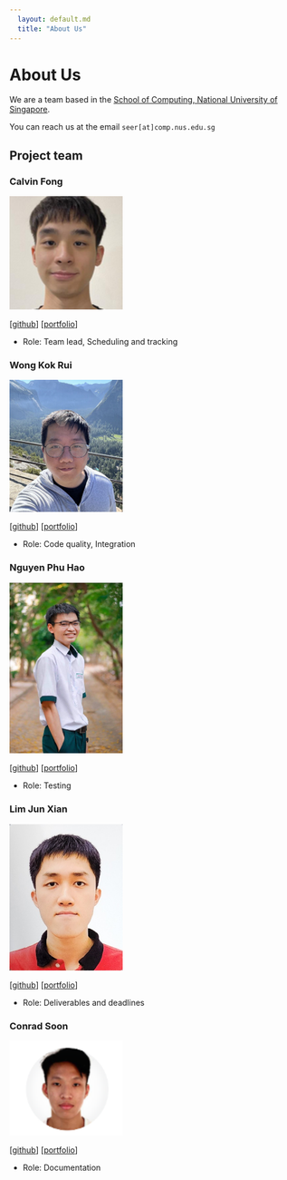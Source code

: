 ```yaml
---
  layout: default.md
  title: "About Us"
---
```


# About Us

We are a team based in the [School of Computing, National University of Singapore](http://www.comp.nus.edu.sg).

You can reach us at the email `seer[at]comp.nus.edu.sg`

## Project team

### Calvin Fong

<img src="images/lordidiot.png" width="200px">

[[github](https://github.com/lordidiot)]
[[portfolio](team/lordidiot.md)]

- Role: Team lead, Scheduling and tracking

### Wong Kok Rui

<img src="images/kokrui.png" width="200px">

[[github](http://github.com/kokrui)]
[[portfolio](team/kokrui.md)]

- Role: Code quality, Integration

### Nguyen Phu Hao

<img src="images/vn-hao.png" width="200px">

[[github](http://github.com/vn-hao)]
[[portfolio](team/vn-hao.md)]

- Role: Testing

### Lim Jun Xian

<img src="images/limjunxian1.png" width="200px">

[[github](http://github.com/limjunxian1)]
[[portfolio](team/limjunxian1.md)]

- Role: Deliverables and deadlines

### Conrad Soon

<img src="images/conradsoon.png" width="200px">

[[github](http://github.com/conradsoon)]
[[portfolio](team/conradsoon.md)]

- Role: Documentation
